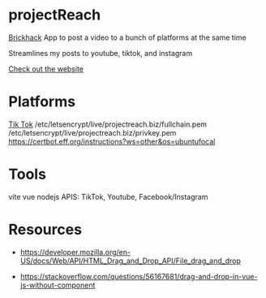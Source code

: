 # projectReach
[Brickhack]() App to post a video to a bunch of platforms at the same time

Streamlines my posts to youtube, tiktok, and instagram

[Check out the website](https://barakbinyamin.github.io/media)

# Platforms
[Tik Tok](https://developers.tiktok.com/)
/etc/letsencrypt/live/projectreach.biz/fullchain.pem
/etc/letsencrypt/live/projectreach.biz/privkey.pem
https://certbot.eff.org/instructions?ws=other&os=ubuntufocal

# Tools
vite
vue
nodejs
APIS: TikTok, Youtube, Facebook/Instagram

# Resources
- https://developer.mozilla.org/en-US/docs/Web/API/HTML_Drag_and_Drop_API/File_drag_and_drop

- https://stackoverflow.com/questions/56167681/drag-and-drop-in-vue-js-without-component

